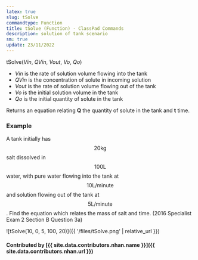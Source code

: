 ```yaml
---
latex: true
slug: tSolve
commandtype: Function
title: tSolve (Function) - ClassPad Commands
description: solution of tank scenario
sm: true
update: 23/11/2022
---
```


tSolve(*Vin*, *QVin*, *Vout*, *Vo*, *Qo*)

- *Vin* is the rate of solution volume flowing into the tank
- *QVin* is the concentration of solute in incoming solution
- *Vout* is the rate of solution volume flowing out of the tank
- *Vo* is the initial solution volume in the tank
- *Qo* is the initial quantity of solute in the tank

Returns an equation relating **Q** the quantity of solute in the tank and **t** time.

### Example

A tank initially has $$ 20 \mathrm{kg} $$ salt dissolved in $$ 100 \mathrm{L} $$ water, with pure water flowing into the tank at $$ 10 \mathrm{L/minute} $$ and solution flowing out of the tank at $$ 5 \mathrm{L/minute} $$. Find the equation which relates the mass of salt and time. (2016 Specialist Exam 2 Section B Question 3a)

![tSolve(10, 0, 5, 100, 20)]({{ '/files/tSolve.png' | relative_url }})

#### Contributed by [{{ site.data.contributors.nhan.name }}]({{ site.data.contributors.nhan.url }})